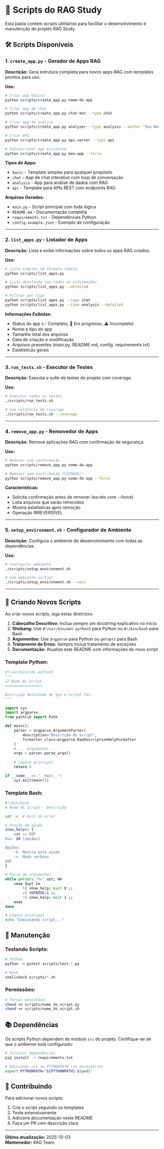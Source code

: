 # 📜 Scripts do RAG Study

Esta pasta contém scripts utilitários para facilitar o desenvolvimento e manutenção do projeto RAG Study.

## 🛠️ Scripts Disponíveis

### 1. `create_app.py` - Gerador de Apps RAG
**Descrição:** Gera estrutura completa para novos apps RAG com templates prontos para uso.

**Uso:**
```bash
# Criar app básico
python scripts/create_app.py nome-do-app

# Criar app de chat
python scripts/create_app.py chat-bot --type chat

# Criar app de análise
python scripts/create_app.py analyzer --type analysis --author "Seu Nome"

# Criar API
python scripts/create_app.py api-server --type api

# Sobrescrever app existente
python scripts/create_app.py meu-app --force
```

**Tipos de Apps:**
- `basic` - Template simples para qualquer propósito
- `chat` - App de chat interativo com loop de conversação
- `analysis` - App para análise de dados com RAG
- `api` - Template para APIs REST com endpoints RAG

**Arquivos Gerados:**
- `main.py` - Script principal com toda lógica
- `README.md` - Documentação completa
- `requirements.txt` - Dependências Python
- `config.example.json` - Exemplo de configuração

---

### 2. `list_apps.py` - Listador de Apps
**Descrição:** Lista e exibe informações sobre todos os apps RAG criados.

**Uso:**
```bash
# Lista simples em formato tabela
python scripts/list_apps.py

# Lista detalhada com todas as informações
python scripts/list_apps.py --detailed

# Filtrar por tipo
python scripts/list_apps.py --type chat
python scripts/list_apps.py --type analysis --detailed
```

**Informações Exibidas:**
- Status do app (✅ Completo, 🔄 Em progresso, ⚠️ Incompleto)
- Nome e tipo do app
- Tamanho total dos arquivos
- Data de criação e modificação
- Arquivos presentes (main.py, README.md, config, requirements.txt)
- Estatísticas gerais

---

### 3. `run_tests.sh` - Executor de Testes
**Descrição:** Executa a suíte de testes do projeto com coverage.

**Uso:**
```bash
# Executar todos os testes
./scripts/run_tests.sh

# Com relatório de coverage
./scripts/run_tests.sh --coverage
```

---

### 4. `remove_app.py` - Removedor de Apps
**Descrição:** Remove aplicações RAG com confirmação de segurança.

**Uso:**
```bash
# Remover com confirmação
python scripts/remove_app.py nome-do-app

# Remover sem confirmação (CUIDADO!)
python scripts/remove_app.py nome-do-app --force
```

**Características:**
- Solicita confirmação antes de remover (exceto com --force)
- Lista arquivos que serão removidos
- Mostra estatísticas após remoção
- Operação IRREVERSÍVEL

---

### 5. `setup_environment.sh` - Configurador de Ambiente
**Descrição:** Configura o ambiente de desenvolvimento com todas as dependências.

**Uso:**
```bash
# Configurar ambiente
./scripts/setup_environment.sh

# Com ambiente virtual
./scripts/setup_environment.sh --venv
```

---

## 📝 Criando Novos Scripts

Ao criar novos scripts, siga estas diretrizes:

1. **Cabeçalho Descritivo:** Inclua sempre um docstring explicativo no início
2. **Shebang:** Use `#!/usr/bin/env python3` para Python ou `#!/bin/bash` para Bash
3. **Argumentos:** Use `argparse` para Python ou `getopts` para Bash
4. **Tratamento de Erros:** Sempre inclua tratamento de exceções
5. **Documentação:** Atualize este README com informações do novo script

### Template Python:
```python
#!/usr/bin/env python3
"""
📋 Nome do Script
=================

Descrição detalhada do que o script faz.
"""

import sys
import argparse
from pathlib import Path

def main():
    parser = argparse.ArgumentParser(
        description="Descrição do script",
        formatter_class=argparse.RawDescriptionHelpFormatter
    )
    # ... argumentos ...
    args = parser.parse_args()
    
    # Lógica principal
    return 0

if __name__ == "__main__":
    sys.exit(main())
```

### Template Bash:
```bash
#!/bin/bash
# Nome do Script - Descrição

set -e  # Exit on error

# Função de ajuda
show_help() {
    cat << EOF
Uso: $0 [opções]

Opções:
    -h  Mostra esta ajuda
    -v  Modo verboso
EOF
}

# Parse de argumentos
while getopts "hv" opt; do
    case $opt in
        h) show_help; exit 0 ;;
        v) VERBOSE=1 ;;
        ?) show_help; exit 1 ;;
    esac
done

# Lógica principal
echo "Executando script..."
```

## 🔧 Manutenção

### Testando Scripts:
```bash
# Python
python -m pytest scripts/test_*.py

# Bash
shellcheck scripts/*.sh
```

### Permissões:
```bash
# Tornar executável
chmod +x scripts/nome_do_script.py
chmod +x scripts/nome_do_script.sh
```

## 📚 Dependências

Os scripts Python dependem do módulo `src` do projeto. Certifique-se de que o ambiente está configurado:

```bash
# Instalar dependências
pip install -r requirements.txt

# Adicionar src ao PYTHONPATH (se necessário)
export PYTHONPATH="${PYTHONPATH}:$(pwd)"
```

## 🤝 Contribuindo

Para adicionar novos scripts:

1. Crie o script seguindo os templates
2. Teste extensivamente
3. Adicione documentação neste README
4. Faça um PR com descrição clara

---

**Última atualização:** 2025-10-03  
**Mantenedor:** RAG Team